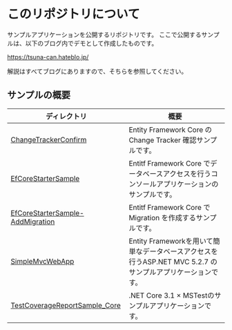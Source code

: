 # このリポジトリについて

サンプルアプリケーションを公開するリポジトリです。
ここで公開するサンプルは、以下のブログ内でデモとして作成したものです。

<https://tsuna-can.hateblo.jp/>

解説はすべてブログにありますので、そちらを参照してください。

## サンプルの概要

|ディレクトリ                                                         |概要                                                                                                       |
|---------------------------------------------------------------------|-----------------------------------------------------------------------------------------------------------|
|[ChangeTrackerConfirm](/ChangeTrackerConfirm)                        |Entity Framework Core の Change Tracker 確認サンプルです。                                                 |
|[EfCoreStarterSample](/EfCoreStarterSample)                          |Entitf Framework Core でデータベースアクセスを行うコンソールアプリケーションのサンプルです。               |
|[EfCoreStarterSample-AddMigration](/EfCoreStarterSample-AddMigration)|Entitf Framework Core で Migration を作成するサンプルです。                                                |
|[SimpleMvcWebApp](/SimpleMvcWebApp)                                  |Entity Frameworkを用いて簡単なデータベースアクセスを行うASP\.NET MVC 5.2.7 のサンプルアプリケーションです。|
|[TestCoverageReportSample_Core](/TestCoverageReportSample_Core)      |\.NET Core 3.1 × MSTestのサンプルアプリケーションです。                                                   |
